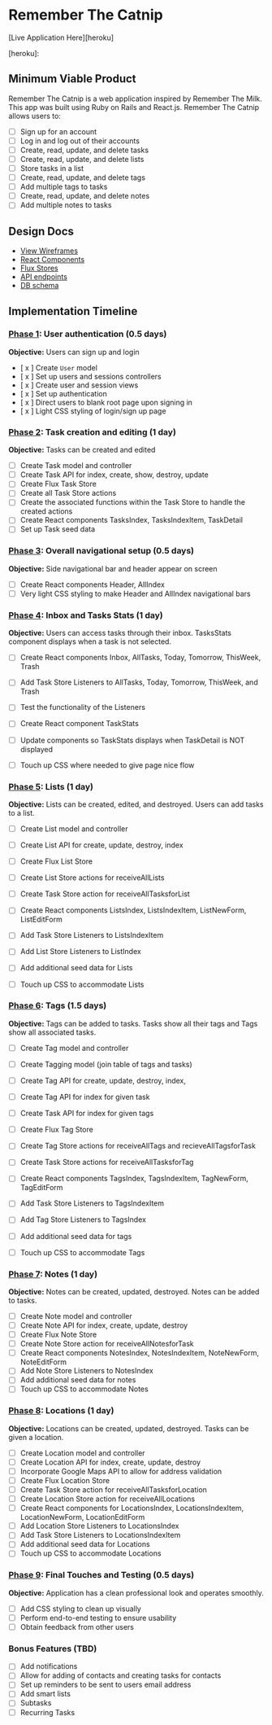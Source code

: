 # Remember The Catnip

[Live Application Here][heroku]

[heroku]: <a href="remember-the-catnip.herokuapp.com"></a>

## Minimum Viable Product

Remember The Catnip is a web application inspired by Remember The Milk.  
This app was built using Ruby on Rails and React.js.
Remember The Catnip allows users to:


- [ ] Sign up for an account
- [ ] Log in and log out of their accounts
- [ ] Create, read, update, and delete tasks
- [ ] Create, read, update, and delete lists
- [ ] Store tasks in a list
- [ ] Create, read, update, and delete tags
- [ ] Add multiple tags to tasks
- [ ] Create, read, update, and delete notes
- [ ] Add multiple notes to tasks

## Design Docs
* [View Wireframes][views]
* [React Components][components]
* [Flux Stores][stores]
* [API endpoints][api-endpoints]
* [DB schema][schema]

[views]: ./docs/views.md
[components]: ./docs/components.md
[stores]: ./docs/stores.md
[api-endpoints]: ./docs/api-endpoints.md
[schema]: ./docs/schema.md

## Implementation Timeline

### [Phase 1][phase-one]: User authentication (0.5 days)

**Objective:** Users can sign up and login

- [ x ] Create `User` model
- [ x ] Set up users and sessions controllers
- [ x ] Create user and session views
- [ x ] Set up authentication
- [ x ] Direct users to blank root page upon signing in
- [ x ] Light CSS styling of login/sign up page

### [Phase 2][phase-two]: Task creation and editing (1 day)

**Objective:** Tasks can be created and edited

- [ ] Create Task model and controller
- [ ] Create Task API for index, create, show, destroy, update
- [ ] Create Flux Task Store
- [ ] Create all Task Store actions
- [ ] Create the associated functions within the Task Store to handle the created actions
- [ ] Create React components TasksIndex, TasksIndexItem, TaskDetail
- [ ] Set up Task seed data

### [Phase 3][phase-three]: Overall navigational setup (0.5 days)

**Objective:** Side navigational bar and header appear on screen
- [ ] Create React components Header, AllIndex
- [ ] Very light CSS styling to make Header and AllIndex navigational bars

### [Phase 4][phase-four]: Inbox and Tasks Stats (1 day)

**Objective:** Users can access tasks through their inbox.  TasksStats component displays when a task is not selected.

- [ ] Create React components Inbox, AllTasks, Today, Tomorrow, ThisWeek, Trash
- [ ] Add Task Store Listeners to AllTasks, Today, Tomorrow, ThisWeek, and Trash
- [ ] Test the functionality of the Listeners
- [ ] Create React component TaskStats
- [ ] Update components so TaskStats displays when TaskDetail is NOT displayed
- [ ] Touch up CSS where needed to give page nice flow


### [Phase 5][phase-five]: Lists (1 day)

**Objective:** Lists can be created, edited, and destroyed.  Users can add tasks to a list.

- [ ] Create List model and controller
- [ ] Create List API for create, update, destroy, index
- [ ] Create Flux List Store
- [ ] Create List Store actions for receiveAllLists
- [ ] Create Task Store action for receiveAllTasksforList
- [ ] Create React components ListsIndex, ListsIndexItem, ListNewForm, ListEditForm
- [ ] Add Task Store Listeners to ListsIndexItem
- [ ] Add List Store Listeners to ListIndex
- [ ] Add additional seed data for Lists
- [ ] Touch up CSS to accommodate Lists


### [Phase 6][phase-six]: Tags (1.5 days)

**Objective:** Tags can be added to tasks.  Tasks show all their tags and Tags show all associated tasks.

- [ ] Create Tag model and controller
- [ ] Create Tagging model (join table of tags and tasks)
- [ ] Create Tag API for create, update, destroy, index,
- [ ] Create Tag API for index for given task
- [ ] Create Task API for index for given tags
- [ ] Create Flux Tag Store
- [ ] Create Tag Store actions for receiveAllTags and recieveAllTagsforTask
- [ ] Create Task Store actions for receiveAllTasksforTag
- [ ] Create React components TagsIndex, TagsIndexItem, TagNewForm, TagEditForm
- [ ] Add Task Store Listeners to TagsIndexItem
- [ ] Add Tag Store Listeners to TagsIndex
- [ ] Add additional seed data for tags
- [ ] Touch up CSS to accommodate Tags


### [Phase 7][phase-seven]: Notes (1 day)

**Objective:** Notes can be created, updated, destroyed.  Notes can be added to tasks.  

- [ ] Create Note model and controller
- [ ] Create Note API for index, create, update, destroy
- [ ] Create Flux Note Store
- [ ] Create Note Store action for receiveAllNotesforTask
- [ ] Create React components NotesIndex, NotesIndexItem, NoteNewForm, NoteEditForm
- [ ] Add Note Store Listeners to NotesIndex
- [ ] Add additional seed data for notes
- [ ] Touch up CSS to accommodate Notes

### [Phase 8][phase-eight]: Locations (1 day)

**Objective:** Locations can be created, updated, destroyed.  Tasks can be given a location.

- [ ] Create Location model and controller
- [ ] Create Location API for index, create, update, destroy
- [ ] Incorporate Google Maps API to allow for address validation
- [ ] Create Flux Location Store
- [ ] Create Task Store action for receiveAllTasksforLocation
- [ ] Create Location Store action for receiveAllLocations
- [ ] Create React components for LocationsIndex, LocationsIndexItem, LocationNewForm, LocationEditForm
- [ ] Add Location Store Listeners to LocationsIndex
- [ ] Add Task Store Listeners to LocationsIndexItem
- [ ] Add additional seed data for Locations
- [ ] Touch up CSS to accommodate Locations

### [Phase 9][phase-nine]: Final Touches and Testing (0.5 days)

**Objective:** Application has a clean professional look and operates smoothly.

- [ ] Add CSS styling to clean up visually
- [ ] Perform end-to-end testing to ensure usability
- [ ] Obtain feedback from other users

### Bonus Features (TBD)
- [ ] Add notifications
- [ ] Allow for adding of contacts and creating tasks for contacts
- [ ] Set up reminders to be sent to users email address
- [ ] Add smart lists
- [ ] Subtasks
- [ ] Recurring Tasks

[phase-one]: ./docs/phases/phase1.md
[phase-two]: ./docs/phases/phase2.md
[phase-three]: ./docs/phases/phase3.md
[phase-four]: ./docs/phases/phase4.md
[phase-five]: ./docs/phases/phase5.md
[phase-six]: ./docs/phases/phase6.md
[phase-seven]: ./docs/phases/phase7.md
[phase-eight]: ./docs/phases/phase8.md
[phase-nine]: ./docs/phases/phase9.md
